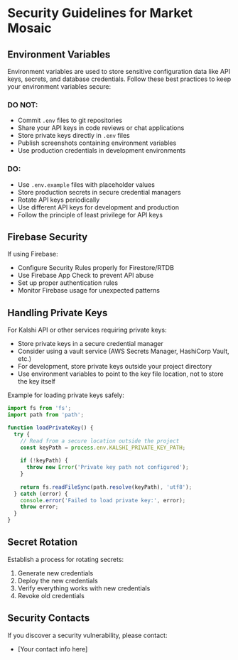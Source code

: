 # Security Guidelines for Market Mosaic

## Environment Variables

Environment variables are used to store sensitive configuration data like API keys, secrets, and database credentials. Follow these best practices to keep your environment variables secure:

### DO NOT:
- Commit `.env` files to git repositories
- Share your API keys in code reviews or chat applications
- Store private keys directly in `.env` files
- Publish screenshots containing environment variables
- Use production credentials in development environments

### DO:
- Use `.env.example` files with placeholder values
- Store production secrets in secure credential managers
- Rotate API keys periodically
- Use different API keys for development and production
- Follow the principle of least privilege for API keys

## Firebase Security

If using Firebase:
- Configure Security Rules properly for Firestore/RTDB
- Use Firebase App Check to prevent API abuse
- Set up proper authentication rules
- Monitor Firebase usage for unexpected patterns

## Handling Private Keys

For Kalshi API or other services requiring private keys:
- Store private keys in a secure credential manager
- Consider using a vault service (AWS Secrets Manager, HashiCorp Vault, etc.)
- For development, store private keys outside your project directory
- Use environment variables to point to the key file location, not to store the key itself

Example for loading private keys safely:
```typescript
import fs from 'fs';
import path from 'path';

function loadPrivateKey() {
  try {
    // Read from a secure location outside the project
    const keyPath = process.env.KALSHI_PRIVATE_KEY_PATH;
    
    if (!keyPath) {
      throw new Error('Private key path not configured');
    }
    
    return fs.readFileSync(path.resolve(keyPath), 'utf8');
  } catch (error) {
    console.error('Failed to load private key:', error);
    throw error;
  }
}
```

## Secret Rotation

Establish a process for rotating secrets:
1. Generate new credentials
2. Deploy the new credentials
3. Verify everything works with new credentials
4. Revoke old credentials

## Security Contacts

If you discover a security vulnerability, please contact:
- [Your contact info here] 